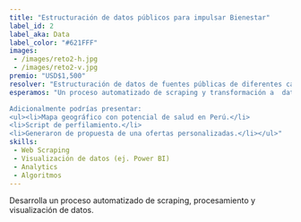 ```yaml
---
title: "Estructuración de datos públicos para impulsar Bienestar"
label_id: 2
label_aka: Data
label_color: "#621FFF"
images:
 - /images/reto2-h.jpg
 - /images/reto2-v.jpg
premio: "USD$1,500"
resolver: "Estructuración de datos de fuentes públicas de diferentes categorías: salud, deporte, y otros ámbitos. Este enfoque ayudaría a identificar poblaciones con necesidades médicas específicas y nos permitiría tomar decisiones más estratégicas para empezar a accionar en zonas que tengan estas particularidades."
esperamos: "Un proceso automatizado de scraping y transformación a  datos estructurados y el desarrollo utilizado para obtener información.<br>

Adicionalmente podrías presentar:
<ul><li>Mapa geográfico con potencial de salud en Perú.</li>
<li>Script de perfilamiento.</li>
<li>Generaron de propuesta de una ofertas personalizadas.</li></ul>"
skills:
 - Web Scraping
 - Visualización de datos (ej. Power BI)
 - Analytics
 - Algoritmos
---
```


Desarrolla un proceso automatizado de scraping, procesamiento y visualización de datos.
